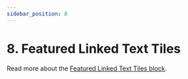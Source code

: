 ```yaml
---
sidebar_position: 8
---
```


# 8. Featured Linked Text Tiles

Read more about the [Featured Linked Text Tiles block](https://www.google.com/url?q=https://docs.google.com/document/d/1QQa5uvE3TG0TaK-wDjLlK9JXE5Kqy0NSQbwQ6o4UFAg/edit%23heading%3Dh.hhjvjctekmek&sa=D&source=editors&ust=1664361389181701&usg=AOvVaw3xYi2v4nFAPrKHAn8ZJEwc).